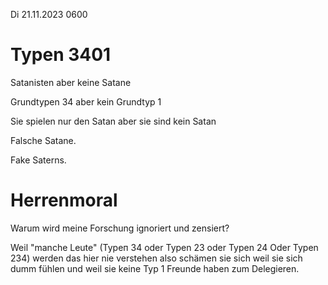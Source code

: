 Di 21.11.2023 0600

# Typen 3401

Satanisten aber keine Satane

Grundtypen 34 aber kein Grundtyp 1

Sie spielen nur den Satan
aber sie sind kein Satan

Falsche Satane.

Fake Saterns.

# Herrenmoral

Warum wird meine Forschung
ignoriert und zensiert?

Weil "manche Leute"
(Tyреп 34
oder Typen 23
oder Typen 24
Oder Typen 234)
werden das hier nie verstehen
also schämen sie sich
weil sie sich dumm fühlen
und weil sie keine Typ 1 Freunde haben
zum Delegieren.
